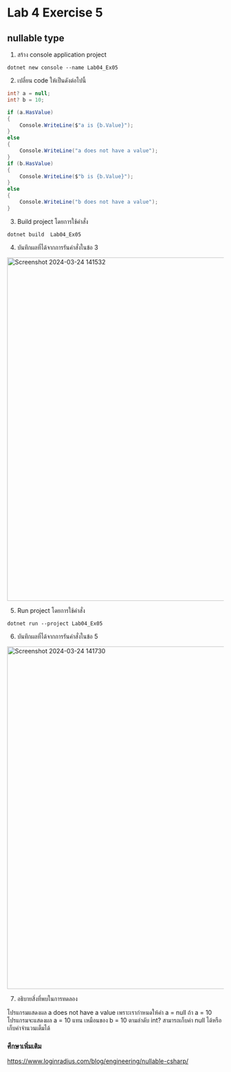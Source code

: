 # Lab 4 Exercise 5

## nullable type



1. สร้าง console application project

```
dotnet new console --name Lab04_Ex05
```
2. เปลี่ยน code ให้เป็นดังต่อไปนี้

```cs
int? a = null;
int? b = 10;

if (a.HasValue)
{
    Console.WriteLine($"a is {b.Value}");
}
else
{
    Console.WriteLine("a does not have a value");
}
if (b.HasValue)
{
    Console.WriteLine($"b is {b.Value}");
}
else
{
    Console.WriteLine("b does not have a value");
}
```

3. Build project โดยการใช้คำสั่ง

```
dotnet build  Lab04_Ex05
```

4. บันทึกผลที่ได้จากการรันคำสั่งในข้อ 3
<img width="798" alt="Screenshot 2024-03-24 141532" src="https://github.com/SuphawadiP/03376836-OOP-2566-Lab-04/assets/144196049/4b476f37-eadd-4d50-b0e9-91b27cec7f64">

5. Run project โดยการใช้คำสั่ง

```
dotnet run --project Lab04_Ex05
```

6. บันทึกผลที่ได้จากการรันคำสั่งในข้อ 5
<img width="796" alt="Screenshot 2024-03-24 141730" src="https://github.com/SuphawadiP/03376836-OOP-2566-Lab-04/assets/144196049/4fd50239-8ed3-4f33-b11d-479eb737dd7a">

7. อธิบายสิ่งที่พบในการทดลอง

โปรแกรมแสดงผล a does not have a value เพราะเรากำหนดให้ค่า a = null ถ้า a = 10 โปรแกรมจะแสดงผล a = 10 แทน เหมือนของ b = 10 ตามลำดับ int? สามารถเก็บค่า null ได้หรือเก็บค่าจำนวนเต็มได้

### ศึกษาเพิ่มเติม

https://www.loginradius.com/blog/engineering/nullable-csharp/

